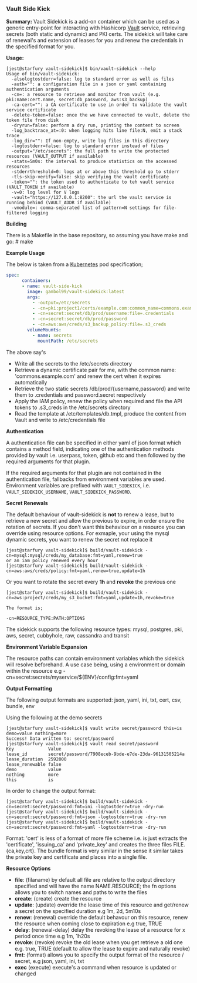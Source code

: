 
### **Vault Side Kick**

**Summary:**
Vault Sidekick is a add-on container which can be used as a generic entry-point for interacting with Hashicorp [Vault](https://vaultproject.io) service, retrieving secrets
(both static and dynamic) and PKI certs. The sidekick will take care of renewal's and extension of leases for you and renew the credentials in the specified format for you.

**Usage:**

```shell
[jest@starfury vault-sidekick]$ bin/vault-sidekick --help
Usage of bin/vault-sidekick:
  -alsologtostderr=false: log to standard error as well as files
  -auth="": a configuration file in a json or yaml containing authentication arguments
  -cn=: a resource to retrieve and monitor from vault (e.g. pki:name:cert.name, secret:db_password, aws:s3_backup)
  -ca-cert="": a CA certificate to use in order to validate the vault service certificate
  -delete-token=false: once the we have connected to vault, delete the token file from disk
  -dryrun=false: perform a dry run, printing the content to screen
  -log_backtrace_at=:0: when logging hits line file:N, emit a stack trace
  -log_dir="": If non-empty, write log files in this directory
  -logtostderr=false: log to standard error instead of files
  -output="/etc/secrets": the full path to write the protected resources (VAULT_OUTPUT if available)
  -stats=5m0s: the interval to produce statistics on the accessed resources
  -stderrthreshold=0: logs at or above this threshold go to stderr
  -tls-skip-verify=false: skip verifying the vault certificate
  -token="": the token used to authenticate to teh vault service (VAULT_TOKEN if available)
  -v=0: log level for V logs
  -vault="https://127.0.0.1:8200": the url the vault service is running behind (VAULT_ADDR if available)
  -vmodule=: comma-separated list of pattern=N settings for file-filtered logging
```

**Building**

There is a Makefile in the base repository, so assuming you have make and go: # make

**Example Usage**

The below is taken from a [Kubernetes](https://github.com/kubernetes/kubernetes) pod specification;

```YAML
spec:
      containers:
      - name: vault-side-kick
        image: gambol99/vault-sidekick:latest
        args:
          - -output=/etc/secrets
          - -cn=pki:project1/certs/example.com:common_name=commons.example.com,revoke=true,update=2h
          - -cn=secret:secret/db/prod/username:file=.credentials
          - -cn=secret:secret/db/prod/password
          - -cn=aws:aws/creds/s3_backup_policy:file=.s3_creds
        volumeMounts:
          - name: secrets
            mountPath: /etc/secrets
```

The above say's

 - Write all the secrets to the /etc/secrets directory
 - Retrieve a dynamic certificate pair for me, with the common name: 'commons.example.com' and renew the cert when it expires automatically
 - Retrieve the two static secrets /db/prod/{username,password} and write them to .credentials and password.secret respectively
 - Apply the IAM policy, renew the policy when required and file the API tokens to .s3_creds in the /etc/secrets directory
 - Read the template at /etc/templates/db.tmpl, produce the content from Vault and write to /etc/credentials file

**Authentication**

A authentication file can be specified in either yaml of json format which contains a method field, indicating one of the authentication
methods provided by vault i.e. userpass, token, github etc and then followed by the required arguments for that plugin.

If the required arguments for that plugin are not contained in the authentication file, fallbacks from environment variables are used.
Environment variables are prefixed with `VAULT_SIDEKICK`, i.e. `VAULT_SIDEKICK_USERNAME`, `VAULT_SIDEKICK_PASSWORD`.

**Secret Renewals**

The default behaviour of vault-sidekick is **not** to renew a lease, but to retrieve a new secret and allow the previous to
expire, in order ensure the rotation of secrets. If you don't want this behaviour on a resource you can override using resource options. For exmaple,
your using the mysql dynamic secrets, you want to renew the secret not replace it

```shell
[jest@starfury vault-sidekick]$ build/vault-sidekick -cn=mysql:mysql/creds/my_database:fmt=yaml,renew=true
or an iam policy renewed every hour
[jest@starfury vault-sidekick]$ build/vault-sidekick -cn=aws:aws/creds/policy:fmt=yaml,renew=true,update=1h

```

Or you want to rotate the secret every **1h** and **revoke** the previous one

```shell
[jest@starfury vault-sidekick]$ build/vault-sidekick -cn=aws:project/creds/my_s3_bucket:fmt=yaml,update=1h,revoke=true

The format is;

-cn=RESOURCE_TYPE:PATH:OPTIONS
```

The sidekick supports the following resource types: mysql, postgres, pki, aws, secret, cubbyhole, raw, cassandra and transit

**Environment Variable Expansion**

The resource paths can contain environment variables which the sidekick will resolve beforehand. A use case being, using a environment
or domain within the resource e.g -cn=secret:secrets/myservice/${ENV}/config:fmt=yaml

**Output Formatting**

The following output formats are supported: json, yaml, ini, txt, cert, csv, bundle, env

Using the following at the demo secrets

```shell
[jest@starfury vault-sidekick]$ vault write secret/password this=is demo=value nothing=more
Success! Data written to: secret/password
[jest@starfury vault-sidekick]$ vault read secret/password
Key            	Value
lease_id       	secret/password/7908eceb-9bde-e7de-23da-96131505214a
lease_duration 	2592000
lease_renewable	false
demo           	value
nothing        	more
this           	is
```

In order to change the output format:

```shell
[jest@starfury vault-sidekick]$ build/vault-sidekick -cn=secret:secret/password:fmt=ini -logtostderr=true -dry-run
[jest@starfury vault-sidekick]$ build/vault-sidekick -cn=secret:secret/password:fmt=json -logtostderr=true -dry-run
[jest@starfury vault-sidekick]$ build/vault-sidekick -cn=secret:secret/password:fmt=yaml -logtostderr=true -dry-run
```

Format: 'cert' is less of a format of more file scheme i.e. is just extracts the 'certificate', 'issuing_ca' and 'private_key' and creates the three files FILE.{ca,key,crt}. The
bundle format is very similar in the sense it similar takes the private key and certificate and places into a single file.

**Resource Options**

- **file**: (filaname) by default all file are relative to the output directory specified and will have the name NAME.RESOURCE; the fn options allows you to switch names and paths to write the files
- **create**: (create) create the resource
- **update**: (update) override the lease time of this resource and get/renew a secret on the specified duration e.g 1m, 2d, 5m10s
- **renew**: (renewal) override the default behavour on this resource, renew the resource when coming close to expiration e.g true, TRUE
- **delay**: (renewal-delay) delay the revoking the lease of a resource for x period once time e.g 1m, 1h20s
- **revoke**: (revoke) revoke the old lease when you get retrieve a old one e.g. true, TRUE (default to allow the lease to expire and naturally revoke)
- **fmt**: (format) allows you to specify the output format of the resource / secret, e.g json, yaml, ini, txt
- **exec** (execute) execute's a command when resource is updated or changed

